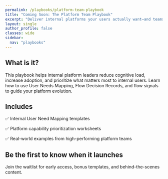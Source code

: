 ```yaml
---
permalink: /playbooks/platform-team-playbook
title: "Coming Soon: The Platform Team Playbook"
excerpt: "Deliver internal platforms your users actually want—and teams can rely on."
layout: single
author_profile: false
classes: wide
sidebar:
  nav: "playbooks"
---
```


## What is it?

This playbook helps internal platform leaders reduce cognitive load, increase adoption, and prioritize what matters most to internal users. Learn how to use User Needs Mapping, Flow Decision Records, and flow signals to guide your platform evolution.

## Includes

✅ Internal User Need Mapping templates

✅ Platform capability prioritization worksheets

✅ Real-world examples from high-performing platform teams

## Be the first to know when it launches

Join the waitlist for early access, bonus templates, and behind-the-scenes content.

<script async data-uid="47e3f2ab24" src="https://conjurer.kit.com/47e3f2ab24/index.js"></script>